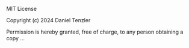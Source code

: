 MIT License

Copyright (c) 2024 Daniel Tenzler

Permission is hereby granted, free of charge, to any person obtaining a copy
...
